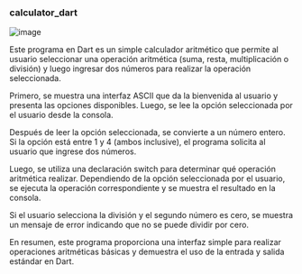 ### calculator_dart

![image](https://github.com/isntzero/Calculator-Dart/assets/47724579/92ea5f66-cd1c-4b6f-821b-012775d242cc)

Este programa en Dart es un simple calculador aritmético que permite al usuario seleccionar una operación aritmética (suma, resta, multiplicación o división) y luego ingresar dos números para realizar la operación seleccionada.

Primero, se muestra una interfaz ASCII que da la bienvenida al usuario y presenta las opciones disponibles. Luego, se lee la opción seleccionada por el usuario desde la consola.

Después de leer la opción seleccionada, se convierte a un número entero. Si la opción está entre 1 y 4 (ambos inclusive), el programa solicita al usuario que ingrese dos números.

Luego, se utiliza una declaración switch para determinar qué operación aritmética realizar. Dependiendo de la opción seleccionada por el usuario, se ejecuta la operación correspondiente y se muestra el resultado en la consola.

Si el usuario selecciona la división y el segundo número es cero, se muestra un mensaje de error indicando que no se puede dividir por cero.

En resumen, este programa proporciona una interfaz simple para realizar operaciones aritméticas básicas y demuestra el uso de la entrada y salida estándar en Dart.
